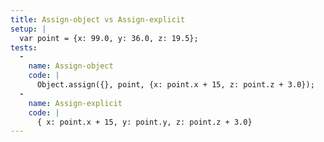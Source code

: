 ```yaml
---
title: Assign-object vs Assign-explicit
setup: |
  var point = {x: 99.0, y: 36.0, z: 19.5};
tests:
  -
    name: Assign-object
    code: |
      Object.assign({}, point, {x: point.x + 15, z: point.z + 3.0});
  -
    name: Assign-explicit
    code: |
      { x: point.x + 15, y: point.y, z: point.z + 3.0}
---
```



